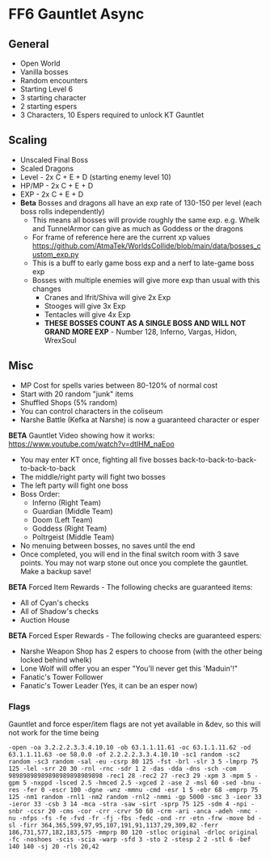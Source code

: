 # FF6 Gauntlet Async

## General
* Open World
* Vanilla bosses
* Random encounters 
* Starting Level 6
* 3 starting character
* 2 starting espers
* 3 Characters, 10 Espers required to unlock KT Gauntlet

## Scaling
* Unscaled Final Boss
* Scaled Dragons
* Level - 2x C + E + D (starting enemy level 10)
* HP/MP - 2x C + E + D 
* EXP   - 2x C + E + D
* **Beta** Bosses and dragons all have an exp rate of 130-150 per level (each boss rolls independently)
    * This means all bosses will provide roughly the same exp. e.g. Whelk and TunnelArmor can give as much as Goddess or the dragons
    * For frame of reference here are the current xp values https://github.com/AtmaTek/WorldsCollide/blob/main/data/bosses_custom_exp.py
    * This is a buff to early game boss exp and a nerf to late-game boss exp
    * Bosses with multiple enemies will give more exp than usual with this changes 
        * Cranes and Ifrit/Shiva will give 2x Exp
        * Stooges will give 3x Exp
        * Tentacles will give 4x Exp
        * **THESE BOSSES COUNT AS A SINGLE BOSS AND WILL NOT GRAND MORE EXP** - Number 128, Inferno, Vargas, Hidon, WrexSoul

## Misc
* MP Cost for spells varies between 80-120% of normal cost
* Start with 20 random "junk" items
* Shuffled Shops (5% random)
* You can control characters in the coliseum
* Narshe Battle (Kefka at Narshe) is now a guaranteed character or esper

**BETA** Gauntlet
Video showing how it works: https://www.youtube.com/watch?v=dtlHM_naEoo
* You may enter KT once, fighting all five bosses back-to-back-to-back-to-back-to-back
* The middle/right party will fight two bosses
* The left party will fight one boss 
* Boss Order:
    -   Inferno (Right Team) 
    -   Guardian (Middle Team)
    -   Doom (Left Team)
    -   Goddess (Right Team)
    -   Poltrgeist (Middle Team)
* No menuing between bosses, no saves until the end
* Once completed, you will end in the final switch room with 3 save points. You may not warp stone out once you complete the gauntlet. Make a backup save!

**BETA** Forced Item Rewards - The following checks are guaranteed items:
* All of Cyan's checks 
* All of Shadow's checks 
* Auction House

**BETA** Forced Esper Rewards - The following checks are guaranteed espers:
* Narshe Weapon Shop has 2 espers to choose from (with the other being locked behind whelk)
* Lone Wolf will offer you an esper "You'll never get this 'Maduin'!"
* Fanatic's Tower Follower
* Fanatic's Tower Leader (Yes, it can be an esper now)


### Flags 
Gauntlet and force esper/item flags are not yet available in &dev, so this will not work for the time being
```
-open -oa 3.2.2.2.3.3.4.10.10 -ob 63.1.1.11.61 -oc 63.1.1.11.62 -od 63.1.1.11.63 -oe 58.0.0 -of 2.2.2.2.3.3.4.10.10 -sc1 random -sc2 random -sc3 random -sal -eu -csrp 80 125 -fst -brl -slr 3 5 -lmprp 75 125 -lel -srr 20 30 -rnl -rnc -sdr 1 2 -das -dda -dns -sch -com 98989898989898989898989898 -rec1 28 -rec2 27 -rec3 29 -xpm 3 -mpm 5 -gpm 5 -nxppd -lsced 2.5 -hmced 2.5 -xgced 2 -ase 2 -msl 60 -sed -bnu -res -fer 0 -escr 100 -dgne -wnz -mmnu -cmd -esr 1 5 -ebr 68 -emprp 75 125 -nm1 random -rnl1 -nm2 random -rnl2 -nmmi -gp 5000 -smc 3 -ieor 33 -ieror 33 -csb 3 14 -mca -stra -saw -sirt -sprp 75 125 -sdm 4 -npi -snbr -ccsr 20 -cms -cor -crr -crvr 50 60 -crm -ari -anca -adeh -nmc -nu -nfps -fs -fe -fvd -fr -fj -fbs -fedc -ond -rr -etn -frw -move bd -sl -firr 364,365,599,97,95,107,191,91,1137,29,309,82 -ferr 186,731,577,182,183,575 -mmprp 80 120 -stloc original -drloc original -fc -noshoes -scis -scia -warp -sfd 3 -sto 2 -stesp 2 2 -stl 6 -bef 140 140 -sj 20 -rls 20,42
```